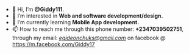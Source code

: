 - 👋 Hi, I’m **@Giddy111**.
- 👀 I’m interested in **Web and software development/design.**
- 🌱 I’m currently learning **Mobile App development.**
- 📫 How to reach me through this phone number: **+2347039502751**, through my email: *egideonchuks@gmail.com* on facebook @ https://m.facebook.com/Giddy17

<!---
Giddy111/Giddy111 is a ✨ special ✨ repository because its `README.md` (this file) appears on your GitHub profile.
You can click the Preview link to take a look at your changes.
--->
